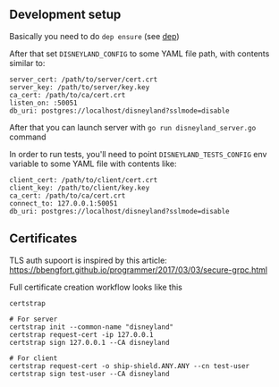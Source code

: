 
Development setup
---

Basically you need to do `dep ensure` (see [dep](https://github.com/golang/dep))

After that set `DISNEYLAND_CONFIG` to some YAML file path, with contents similar to:

```
server_cert: /path/to/server/cert.crt
server_key: /path/to/server/key.key
ca_cert: /path/to/ca/cert.crt
listen_on: :50051
db_uri: postgres://localhost/disneyland?sslmode=disable
```

After that you can launch server with `go run disneyland_server.go` command

In order to run tests, you'll need to point `DISNEYLAND_TESTS_CONFIG` env variable to some YAML file with contents like:
```
client_cert: /path/to/client/cert.crt
client_key: /path/to/client/key.key
ca_cert: /path/to/ca/cert.crt
connect_to: 127.0.0.1:50051
db_uri: postgres://localhost/disneyland?sslmode=disable
```


Certificates
---

TLS auth supoort is inspired by this article: https://bbengfort.github.io/programmer/2017/03/03/secure-grpc.html

Full certificate creation workflow looks like this

```
certstrap

# For server
certstrap init --common-name "disneyland"
certstrap request-cert -ip 127.0.0.1
certstrap sign 127.0.0.1 --CA disneyland

# For client
certstrap request-cert -o ship-shield.ANY.ANY --cn test-user
certstrap sign test-user --CA disneyland
```
